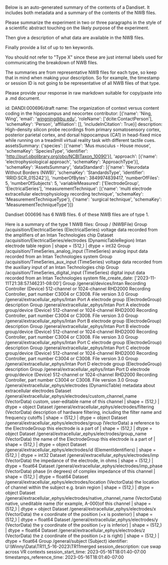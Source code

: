 
Below is an auto-generated summary of the contents of a Dandiset. It includes both metadata and a summary of the contents of the NWB files.

Please summarize the experiment in two or three paragraphs in the style of a scientific abstract touching on the likely purpose of the experiment.

Then give a description of what data are available in the NWB files.

Finally provide a list of up to ten keywords.

You should not refer to "Type X" since these are just internal labels used for communicating the breakdown of NWB files.

The summaries are from representative NWB files for each type, so keep that in mind when making your description. So for example, the timestamp or session ID is not going to be representative of all NWB files of that type.

Please provide your response in raw markdown suitable for copy/paste into a .md document.


id: DANDI:000696/draft
name: The organization of context versus content coding in the hippocampus and neocortex
contributor: [{'name': 'Ning, Wing', 'email': 'wingning@bu.edu', 'roleName': ['dcite:ContactPerson'], 'schemaKey': 'Person', 'affiliation': [], 'includeInCitation': True}]
description: High-density silicon probe recordings from primary somatosensory cortex, posterior parietal cortex, and dorsal hippocampus (CA1) in head-fixed mice while running on a treadmill virtual reality task with different tactile cues.
assetsSummary: {'species': [{'name': 'Mus musculus - House mouse', 'schemaKey': 'SpeciesType', 'identifier': 'http://purl.obolibrary.org/obo/NCBITaxon_10090'}], 'approach': [{'name': 'electrophysiological approach', 'schemaKey': 'ApproachType'}], 'schemaKey': 'AssetsSummary', 'dataStandard': [{'name': 'Neurodata Without Borders (NWB)', 'schemaKey': 'StandardsType', 'identifier': 'RRID:SCR_015242'}], 'numberOfBytes': 3849974839417, 'numberOfFiles': 5, 'numberOfSubjects': 5, 'variableMeasured': ['ElectrodeGroup', 'ElectricalSeries'], 'measurementTechnique': [{'name': 'multi electrode extracellular electrophysiology recording technique', 'schemaKey': 'MeasurementTechniqueType'}, {'name': 'surgical technique', 'schemaKey': 'MeasurementTechniqueType'}]}

Dandiset 000696 has 6 NWB files.
6 of these NWB files are of type 1.


Here is a summary of the type 1 NWB files:
  Group / (NWBFile) 
  Group /acquisition/ElectricalSeries (ElectricalSeries) voltage data recorded from the amplifiers of an Intan Technologies chip
  Dataset /acquisition/ElectricalSeries/electrodes (DynamicTableRegion) Intan electrode table region | shape = (512,) | dtype = int32
  Group /acquisition/TimeSeries_analog_input (TimeSeries) analog input data recorded from an Intan Technologies system
  Group /acquisition/TimeSeries_aux_input (TimeSeries) voltage data recorded from the auxiliary input of an Intan Technologies chip
  Group /acquisition/TimeSeries_digital_input (TimeSeries) digital input data recorded from an Intan Technologies system
  file_create_date: ['2023-11-11T21:38:57.146231-08:00']
  Group /general/devices/Intan Recording Controller (Device) 512-channel or 1024-channel RHD2000 Recording Controller, part number C3004 or C3008. File version 3.0
  Group /general/extracellular_ephys/Intan Port A electrode group (ElectrodeGroup) description
  Group /general/extracellular_ephys/Intan Port A electrode group/device (Device) 512-channel or 1024-channel RHD2000 Recording Controller, part number C3004 or C3008. File version 3.0
  Group /general/extracellular_ephys/Intan Port B electrode group (ElectrodeGroup) description
  Group /general/extracellular_ephys/Intan Port B electrode group/device (Device) 512-channel or 1024-channel RHD2000 Recording Controller, part number C3004 or C3008. File version 3.0
  Group /general/extracellular_ephys/Intan Port C electrode group (ElectrodeGroup) description
  Group /general/extracellular_ephys/Intan Port C electrode group/device (Device) 512-channel or 1024-channel RHD2000 Recording Controller, part number C3004 or C3008. File version 3.0
  Group /general/extracellular_ephys/Intan Port D electrode group (ElectrodeGroup) description
  Group /general/extracellular_ephys/Intan Port D electrode group/device (Device) 512-channel or 1024-channel RHD2000 Recording Controller, part number C3004 or C3008. File version 3.0
  Group /general/extracellular_ephys/electrodes (DynamicTable) metadata about extracellular electrodes
  Dataset /general/extracellular_ephys/electrodes/custom_channel_name (VectorData) custom, user-editable name of this channel | shape = (512,) | dtype = object
  Dataset /general/extracellular_ephys/electrodes/filtering (VectorData) description of hardware filtering, including the filter name and frequency cutoffs | shape = (512,) | dtype = object
  Dataset /general/extracellular_ephys/electrodes/group (VectorData) a reference to the ElectrodeGroup this electrode is a part of | shape = (512,) | dtype = object
  Dataset /general/extracellular_ephys/electrodes/group_name (VectorData) the name of the ElectrodeGroup this electrode is a part of | shape = (512,) | dtype = object
  Dataset /general/extracellular_ephys/electrodes/id (ElementIdentifiers)  | shape = (512,) | dtype = int32
  Dataset /general/extracellular_ephys/electrodes/imp (VectorData) the impedance of the electrode, in ohms | shape = (512,) | dtype = float64
  Dataset /general/extracellular_ephys/electrodes/imp_phase (VectorData) phase (in degrees) of complex impedance of this channel | shape = (512,) | dtype = float64
  Dataset /general/extracellular_ephys/electrodes/location (VectorData) the location of channel within the subject e.g. brain region | shape = (512,) | dtype = object
  Dataset /general/extracellular_ephys/electrodes/native_channel_name (VectorData) native, uneditable name (for example, A-000)of this channel | shape = (512,) | dtype = object
  Dataset /general/extracellular_ephys/electrodes/x (VectorData) the x coordinate of the position (+x is posterior) | shape = (512,) | dtype = float64
  Dataset /general/extracellular_ephys/electrodes/y (VectorData) the y coordinate of the position (+y is inferior) | shape = (512,) | dtype = float64
  Dataset /general/extracellular_ephys/electrodes/z (VectorData) the z coordinate of the position (+z is right) | shape = (512,) | dtype = float64
  Group /general/subject (Subject) 
  identifier: U:\Winny\Data\TR11_5-16-2023\TR11merged
  session_description: cue swap across VR contexts
  session_start_time: 2023-05-16T18:01:40-07:00
  timestamps_reference_time: 2023-05-16T18:01:40-07:00
